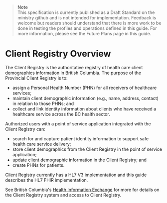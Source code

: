 >**Note**<br>This specification is currently published as a Draft Standard on the ministry github and is not intended for implementation. Feedback is welcome but readers should understand that there is more work to be done in testing the profiles and operations defined in this guide. For more information, please see the Future Plans page in this guide.

# Client Registry Overview

The Client Registry is the authoritative registry of health care client demographics information in British Columbia.  The purpose of the Provincial Client Registry is to: 
- assign a Personal Health Number (PHN) for all receivers of healthcare services; 
- maintain client demographic information (e.g., name, address, contact) in relation to those 
PHNs; and
- collect and link identity information about clients who have received a healthcare service across the BC health sector.

Authorized users with a point of service application integrated with the Client Registry can: 
- search for and capture patient identity information to support safe health care service delivery; 
- store client demographics from the Client Registry in the point of service application; 
- update client demographic information in the Client Registry; and 
- create PHNs for patients. 

Client Registry currently has a HL7 V3 implementation and this guide describes the HL7 FHIR implementation.

See British Columbia's [Health Information Exchange](https://www2.gov.bc.ca/gov/content/health/practitioner-professional-resources/software) for more for details on the Client Registry system and access to Client Registry.
